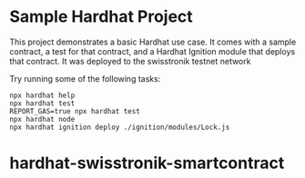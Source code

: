 # Sample Hardhat Project

This project demonstrates a basic Hardhat use case. It comes with a sample contract, a test for that contract, and a Hardhat Ignition module that deploys that contract. It was deployed to the swisstronik testnet network

Try running some of the following tasks:

```shell
npx hardhat help
npx hardhat test
REPORT_GAS=true npx hardhat test
npx hardhat node
npx hardhat ignition deploy ./ignition/modules/Lock.js
```
# hardhat-swisstronik-smartcontract
